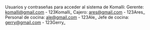 Usuarios y contraseñas para acceder al sistema de Komalli:
Gerente: komalli@gmail.com - 123Komalli_
Cajero: ares@gmail.com - 123Ares_
Personal de cocina: ale@gmail.com - 123Ale_
Jefe de cocina: gerry@gmail.com - 123Gerry_
